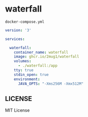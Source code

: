 # waterfall

`docker-compose.yml`
```yml
version: '3'

services:

  waterfall:
    container_name: waterfall
    image: ghcr.io/2mug1/waterfall
    volumes:
      - ./waterfall:/app
    tty: true
    stdin_open: true
    environment:
      JAVA_OPTS: "-Xms256M -Xmx512M"
```

## LICENSE
MIT License
